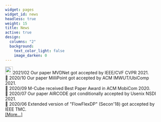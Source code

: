 ```yaml
---
widget: pages
widget_id: news
headless: true
weight: 15
title: News
active: true
design:
  columns: "2"
  background:
    text_color_light: false
    image_darken: 0
---
```

<img src="/uploads/bullhorn.svg" width="25" height="25">2021/02 Our paper MVDNet got accepted by IEEE/CVF CVPR 2021.\
:loudspeaker: 2020/10 Our paper MilliPoint got accepted by ACM IMWUT/UbiComp 2021.\
:loudspeaker: 2020/09 M-Cube received Best Paper Award in ACM MobiCom 2020.\
:loudspeaker: 2020/07 Our paper AIRCODE got conditionally accepted by Usenix NSDI 2021.\
:loudspeaker: 2020/06 Extended version of "FlowFlexDP" (Secon'18) got accepted by IEEE TMC.\
[[More...]](/news/)

